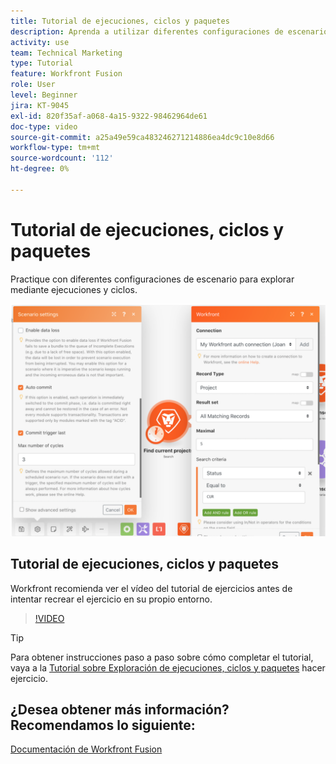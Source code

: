 ```yaml
---
title: Tutorial de ejecuciones, ciclos y paquetes
description: Aprenda a utilizar diferentes configuraciones de escenario para explorar mediante ejecuciones y ciclos en [!DNL Adobe Workfront Fusion].
activity: use
team: Technical Marketing
type: Tutorial
feature: Workfront Fusion
role: User
level: Beginner
jira: KT-9045
exl-id: 820f35af-a068-4a15-9322-98462964de61
doc-type: video
source-git-commit: a25a49e59ca483246271214886ea4dc9c10e8d66
workflow-type: tm+mt
source-wordcount: '112'
ht-degree: 0%

---
```


# Tutorial de ejecuciones, ciclos y paquetes

Practique con diferentes configuraciones de escenario para explorar mediante ejecuciones y ciclos.

![Imagen de la configuración de ciclos y ejecuciones](assets/execution-history-and-scheduling-6.png)

## Tutorial de ejecuciones, ciclos y paquetes

Workfront recomienda ver el vídeo del tutorial de ejercicios antes de intentar recrear el ejercicio en su propio entorno.

>[!VIDEO](https://video.tv.adobe.com/v/335286/?quality=12&learn=on)

>[!TIP]
>
>Para obtener instrucciones paso a paso sobre cómo completar el tutorial, vaya a la [Tutorial sobre Exploración de ejecuciones, ciclos y paquetes](https://experienceleague.adobe.com/docs/workfront-learn/tutorials-workfront/fusion/exercises/exploring-runs-cycles-and-bundles.html?lang=en) hacer ejercicio.


## ¿Desea obtener más información? Recomendamos lo siguiente:

[Documentación de Workfront Fusion](https://experienceleague.adobe.com/docs/workfront/using/adobe-workfront-fusion/workfront-fusion-2.html?lang=en)
